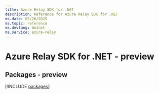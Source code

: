 ```yaml
---
title: Azure Relay SDK for .NET
description: Reference for Azure Relay SDK for .NET
ms.date: 05/26/2025
ms.topic: reference
ms.devlang: dotnet
ms.service: azure-relay
---
```

# Azure Relay SDK for .NET - preview
## Packages - preview
[!INCLUDE [packages](relay-index.md)]